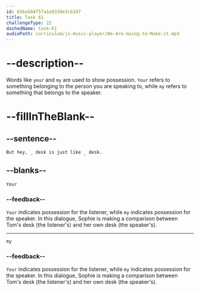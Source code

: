 ```yaml
---
id: 656a584f57a1a9338e3cb347
title: Task 61
challengeType: 22
dashedName: task-61
audioPath: curriculum/js-music-player/We-Are-Going-to-Make-it.mp3
---
```


# --description--

Words like `your` and `my` are used to show possession. `Your` refers to something belonging to the person you are speaking to, while `my` refers to something that belongs to the speaker.

# --fillInTheBlank--

## --sentence--

`But hey, _ desk is just like _ desk.`

## --blanks--

`Your`

### --feedback--

`Your` indicates possession for the listener, while `my` indicates possession for the speaker. In this dialogue, Sophie is making a comparison between Tom's desk (the listener's) and her own desk (the speaker's).

---

`my`

### --feedback--

`Your` indicates possession for the listener, while `my` indicates possession for the speaker. In this dialogue, Sophie is making a comparison between Tom's desk (the listener's) and her own desk (the speaker's).
